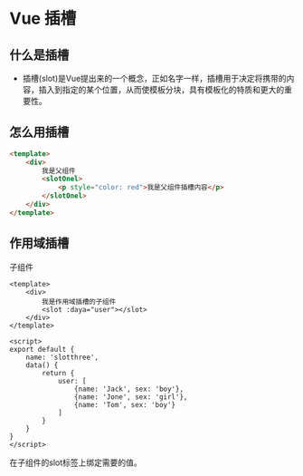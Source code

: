 # Vue 插槽

## 什么是插槽

+ 插槽(slot)是Vue提出来的一个概念，正如名字一样，插槽用于决定将携带的内容，插入到指定的某个位置，从而使模板分块，具有模板化的特质和更大的重要性。

## 怎么用插槽

``` html
<template>
	<div>
		我是父组件
		<slotOnel>
			<p style="color: red">我是父组件插槽内容</p>
		</slotOnel>
	</div>
</template>
```

## 作用域插槽

子组件
```
<template>
	<div>
		我是作用域插槽的子组件
		<slot :daya="user"></slot>
	</div>
</template>

<script>
export default {
	name: 'slotthree',
	data() {
		return {
			user: [
				{name: 'Jack', sex: 'boy'},
				{name: 'Jone', sex: 'girl'},
				{name: 'Tom', sex: 'boy'}
			]
		}
	}
}
</script>
```

在子组件的slot标签上绑定需要的值。